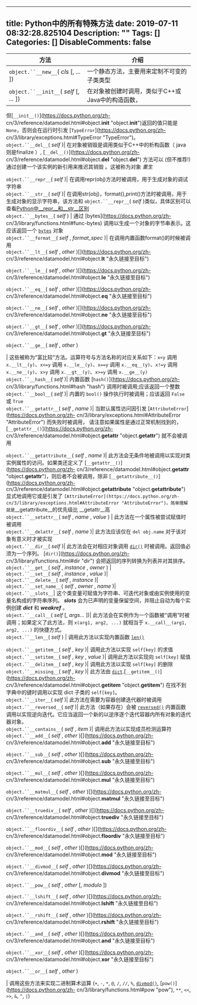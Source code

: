 
---
title: Python中的所有特殊方法
date: 2019-07-11 08:32:28.825104
Description: ""
Tags: []
Categories: []
DisableComments: false
---
方法 | 介绍  
---|---  
   `object.``__new__`( _cls_ [,  _..._ ])|  一个静态方法，主要用来定制不可变的子类类型  
  `object.``__init__`( _self_ [,  _..._ ])|  在对象被创建时调用，类似于C++或Java中的构造函数，
但[`__init__()`](https://docs.python.org/zh-
cn/3/reference/datamodel.html#object.__init__
"object.__init__")返回的值只能是`None`，否则会在运行时引发
[`TypeError`](https://docs.python.org/zh-
cn/3/library/exceptions.html#TypeError "TypeError")。  
  `object.``__del__`( _self_ )|  在对象被销毁是调用类似于C++中的析构函数（ java则是finalize ）,
[`__del__()`](https://docs.python.org/zh-
cn/3/reference/datamodel.html#object.__del__ "object.__del__") 方法可以 (但不推荐!)
通过创建一个该实例的新引用来推迟其销毁 。这被称为对象  _重生_  
  
  `object.``__repr__`( _self_ )|  在调用repr(obj)方法时被调用，用于生成对象的调试字符串  
  `object.``__str__`( _self_ )|
在调用str(obj)，format(),print()方法时被调用，用于生成对象的显示字符串，该方法和 `object.``__repr__`(
_self_
)类似，具体区别可以查看[Python中__repr__和__str__区别](http://www.wxioi.com/article/14)  
  `object.``__bytes__`( _self_ )  |   通过 [bytes](https://docs.python.org/zh-
cn/3/library/functions.html#func-bytes) 调用以生成一个对象的字节串表示。这应该返回一个
[`bytes`](https://docs.python.org/zh-cn/3/library/stdtypes.html#bytes "bytes")
对象  
  `object.``__format__`( _self_ ,  _format_spec_ )| 在调用内置函数format()的时候被调用  
 `object.``__lt__`( _self_ ,  _other_ )[](https://docs.python.org/zh-
cn/3/reference/datamodel.html#object.__lt__ "永久链接至目标")

`object.``__le__`( _self_ ,  _other_ )[](https://docs.python.org/zh-
cn/3/reference/datamodel.html#object.__le__ "永久链接至目标")

`object.``__eq__`( _self_ ,  _other_ )[](https://docs.python.org/zh-
cn/3/reference/datamodel.html#object.__eq__ "永久链接至目标")

`object.``__ne__`( _self_ ,  _other_ )[](https://docs.python.org/zh-
cn/3/reference/datamodel.html#object.__ne__ "永久链接至目标")

`object.``__gt__`( _self_ ,  _other_ )[](https://docs.python.org/zh-
cn/3/reference/datamodel.html#object.__gt__ "永久链接至目标")

`object.``__ge__`( _self_ ,  _other_ )

|   这些被称为“富比较”方法。运算符号与方法名称的对应关系如下：`x<y` 调用 `x.__lt__(y)`、`x<=y` 调用
`x.__le__(y)`、`x==y` 调用 `x.__eq__(y)`、`x!=y` 调用 `x.__ne__(y)`、`x>y` 调用
`x.__gt__(y)`、`x>=y` 调用 `x.__ge__(y)`  
  `object.``__hash__`( _self_ )|   内置函数 [`hash()`](https://docs.python.org/zh-
cn/3/library/functions.html#hash "hash") 调用时被调用;应该返回一个整数  
  `object.``__bool__`( _self_ )|   内置的 `bool()` 操作执行时被调用；应该返回 `False` 或 `True`  
  `object.``__getattr__`( _self_ ,  _name_ )|   当默认属性访问因引发
[`AttributeError`](https://docs.python.org/zh-
cn/3/library/exceptions.html#AttributeError "AttributeError") 而失败时被调用，
请注意如果属性是通过正常机制找到的，[`__getattr__()`](https://docs.python.org/zh-
cn/3/reference/datamodel.html#object.__getattr__ "object.__getattr__") 就不会被调用  
  
  `object.``__getattribute__`( _self_ ,  _name_ )|
此方法会无条件地被调用以实现对类实例属性的访问。如果类还定义了 [`__getattr__()`](https://docs.python.org/zh-
cn/3/reference/datamodel.html#object.__getattr__
"object.__getattr__")，则后者不会被调用，除非
[`__getattribute__()`](https://docs.python.org/zh-
cn/3/reference/datamodel.html#object.__getattribute__
"object.__getattribute__") 显式地调用它或是引发了
`[AttributeError](https://docs.python.org/zh-
cn/3/library/exceptions.html#AttributeError
"AttributeError")。简单理解就是`__getattribute__的优先级比 __getattr__高  
  `object.``__setattr__`( _self_ ,  _name_ ,  _value_ )  |   此方法在一个属性被尝试赋值时被调用  
  `object.``__delattr__`( _self_ ,  _name_ )|   此方法应该仅在 `del obj.name`
对于该对象有意义时才被实现  
  `object.``__dir__`( _self_ )|   此方法会在对相应对象调用
[`dir()`](https://docs.python.org/zh-cn/3/library/functions.html#dir "dir")
时被调用。返回值必须为一个序列。 [`dir()`](https://docs.python.org/zh-
cn/3/library/functions.html#dir "dir") 会把返回的序列转换为列表并对其排序。  
  `object.``__get__`( _self_ ,  _instance_ ,  _owner_ )  |  
  `object.``__set__`( _self_ ,  _instance_ ,  _value_ )|  
  `object.``__delete__`( _self_ ,  _instance_ )|  
  `object.``__set_name__`( _self_ ,  _owner_ ,  _name_ )|  
  `object.``__slots__`|   这个类变量可赋值为字符串、可迭代对象或由实例使用的变量名构成的字符串序列。  ___slots___
会为已声明的变量保留空间，并阻止自动为每个实例创建  ___dict___  和  ___weakref___ 。  
  `object.``__call__`( _self_ [,  _args..._ ])|
此方法会在实例作为一个函数被“调用”时被调用；如果定义了此方法，则 `x(arg1, arg2, ...)` 就相当于 `x.__call__(arg1,
arg2, ...)` 的快捷方式。  
  `object.``__len__`( _self_ )  |   调用此方法以实现内置函数
[`len()`](https://docs.python.org/zh-cn/3/library/functions.html#len "len")  
  
  `object.``__getitem__`( _self_ ,  _key_ )|   调用此方法以实现 `self[key]` 的求值  
  `object.``__setitem__`( _self_ ,  _key_ ,  _value_ )|   调用此方法以实现向
`self[key]` 赋值  
  `object.``__delitem__`( _self_ ,  _key_ )|   调用此方法以实现 `self[key]` 的删除  
  `object.``__missing__`( _self_ ,  _key_ )|   此方法由
[`dict`](https://docs.python.org/zh-cn/3/library/stdtypes.html#dict
"dict").[`__getitem__()`](https://docs.python.org/zh-
cn/3/reference/datamodel.html#object.__getitem__ "object.__getitem__")
在找不到字典中的键时调用以实现 dict 子类的 `self[key]`。  
  `object.``__iter__`( _self_ )|   此方法在需要为容器创建迭代器时被调用  
  `object.``__reversed__`( _self_ )|   此方法（如果存在）会被
[`reversed()`](https://docs.python.org/zh-cn/3/library/functions.html#reversed
"reversed") 内置函数调用以实现逆向迭代。它应当返回一个新的以逆序逐个迭代容器内所有对象的迭代器对象。  
  `object.``__contains__`( _self_ ,  _item_ )|   调用此方法以实现成员检测运算符  
 `object.``__add__`( _self_ ,  _other_ )[](https://docs.python.org/zh-
cn/3/reference/datamodel.html#object.__add__ "永久链接至目标")

`object.``__sub__`( _self_ ,  _other_ )[](https://docs.python.org/zh-
cn/3/reference/datamodel.html#object.__sub__ "永久链接至目标")

`object.``__mul__`( _self_ ,  _other_ )[](https://docs.python.org/zh-
cn/3/reference/datamodel.html#object.__mul__ "永久链接至目标")

`object.``__matmul__`( _self_ ,  _other_ )[](https://docs.python.org/zh-
cn/3/reference/datamodel.html#object.__matmul__ "永久链接至目标")

`object.``__truediv__`( _self_ ,  _other_ )[](https://docs.python.org/zh-
cn/3/reference/datamodel.html#object.__truediv__ "永久链接至目标")

`object.``__floordiv__`( _self_ ,  _other_ )[](https://docs.python.org/zh-
cn/3/reference/datamodel.html#object.__floordiv__ "永久链接至目标")

`object.``__mod__`( _self_ ,  _other_ )[](https://docs.python.org/zh-
cn/3/reference/datamodel.html#object.__mod__ "永久链接至目标")

`object.``__divmod__`( _self_ ,  _other_ )[](https://docs.python.org/zh-
cn/3/reference/datamodel.html#object.__divmod__ "永久链接至目标")

`object.``__pow__`( _self_ ,  _other_ [,  _modulo_
])[](https://docs.python.org/zh-cn/3/reference/datamodel.html#object.__pow__
"永久链接至目标")

`object.``__lshift__`( _self_ ,  _other_ )[](https://docs.python.org/zh-
cn/3/reference/datamodel.html#object.__lshift__ "永久链接至目标")

`object.``__rshift__`( _self_ ,  _other_ )[](https://docs.python.org/zh-
cn/3/reference/datamodel.html#object.__rshift__ "永久链接至目标")

`object.``__and__`( _self_ ,  _other_ )[](https://docs.python.org/zh-
cn/3/reference/datamodel.html#object.__and__ "永久链接至目标")

`object.``__xor__`( _self_ ,  _other_ )[](https://docs.python.org/zh-
cn/3/reference/datamodel.html#object.__xor__ "永久链接至目标")

`object.``__or__`( _self_ ,  _other_ )

|   调用这些方法来实现二进制算术运算 (`+`, `-`, `*`, `@`, `/`, `//`, `%`,
[`divmod()`](https://docs.python.org/zh-cn/3/library/functions.html#divmod
"divmod"), [`pow()`](https://docs.python.org/zh-
cn/3/library/functions.html#pow "pow"), `**`, `<<`, `>>`, `&`, `^`, `|`)  
  
  


